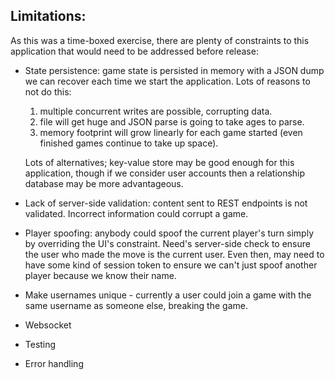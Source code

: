 ## Limitations:

As this was a time-boxed exercise, there are plenty of constraints to this application that would need to be addressed before release:

- State persistence: game state is persisted in memory with a JSON dump we can recover each time we start the application. Lots of reasons to not do this:

  1. multiple concurrent writes are possible, corrupting data.
  2. file will get huge and JSON parse is going to take ages to parse.
  3. memory footprint will grow linearly for each game started (even finished games continue to take up space).

  Lots of alternatives; key-value store may be good enough for this application, though if we consider user accounts then a relationship database may be more advantageous.

- Lack of server-side validation: content sent to REST endpoints is not validated. Incorrect information could corrupt a game.

- Player spoofing: anybody could spoof the current player's turn simply by overriding the UI's constraint. Need's server-side check to ensure the user who made the move is the current user. Even then, may need to have some kind of session token to ensure we can't just spoof another player because we know their name.

- Make usernames unique - currently a user could join a game with the same username as someone else, breaking the game.

- Websocket

- Testing

- Error handling
